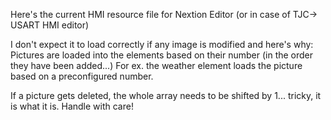 Here's the current HMI resource file for Nextion Editor (or in case of TJC-> USART HMI editor)

I don't expect it to load correctly if any image is modified and here's why:
Pictures are loaded into the elements based on their number (in the order they have been added...)
For ex. the weather element loads the picture based on a preconfigured number.

If a picture gets deleted, the whole array needs to be shifted by 1... tricky, it is what it is. Handle with care!
